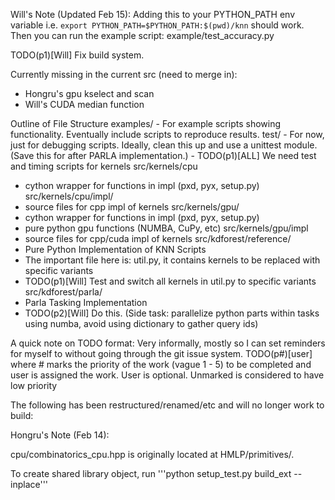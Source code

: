 


Will's Note (Updated Feb 15):
Adding this to your PYTHON_PATH env variable i.e. `export PYTHON_PATH=$PYTHON_PATH:$(pwd)/knn` should work.
Then you can run the example script: example/test_accuracy.py

TODO(p1)[Will] Fix build system.

Currently missing in the current src (need to merge in):
- Hongru's gpu kselect and scan
- Will's CUDA median function


Outline of File Structure
examples/
    - For example scripts showing functionality. Eventually include scripts to reproduce results. 
test/
    - For now, just for debugging scripts. Ideally, clean this up and use a unittest module. (Save this for after PARLA implementation.)
    - TODO(p1)[ALL] We need test and timing scripts for kernels
src/kernels/cpu
- cython wrapper for functions in impl (pxd, pyx, setup.py)
src/kernels/cpu/impl/
- source files for cpp impl of kernels
src/kernels/gpu/
- cython wrapper for functions in impl (pxd, pyx, setup.py)
- pure python gpu functions (NUMBA, CuPy, etc)
src/kernels/gpu/impl
- source files for cpp/cuda impl of kernels
src/kdforest/reference/
- Pure Python Implementation of KNN Scripts
- The important file here is: util.py, it contains kernels to be replaced with specific variants
- TODO(p1)[Will] Test and switch all kernels in util.py to specific variants
src/kdforest/parla/
- Parla Tasking Implementation
- TODO(p2)[Will] Do this. (Side task: parallelize python parts within tasks using numba, avoid using dictionary to gather query ids)

A quick note on TODO format:
    Very informally, mostly so I can set reminders for myself to without going through the git issue system. 
    TODO(p#)[user] where # marks the priority of the work (vague 1 - 5) to be completed and user is assigned the work. User is optional.
    Unmarked is considered to have low priority


The following has been restructured/renamed/etc and will no longer work to build:

Hongru's Note (Feb 14):

cpu/combinatorics_cpu.hpp is originally located at HMLP/primitives/. 

To create shared library object, run 
'''python setup_test.py build_ext --inplace'''
 
